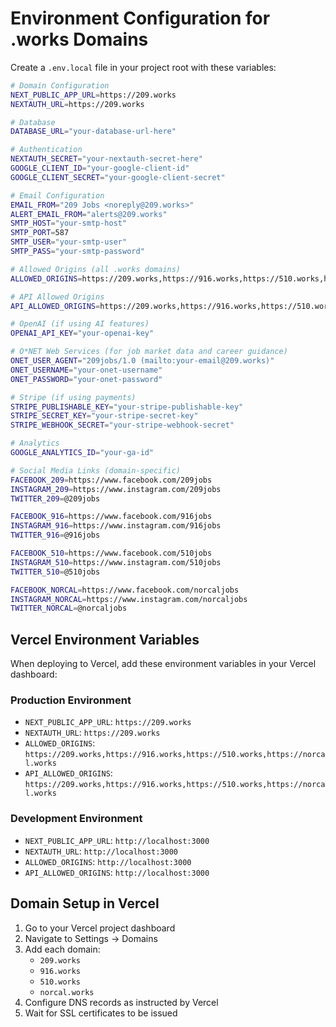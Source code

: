 # Environment Configuration for .works Domains

Create a `.env.local` file in your project root with these variables:

```bash
# Domain Configuration
NEXT_PUBLIC_APP_URL=https://209.works
NEXTAUTH_URL=https://209.works

# Database
DATABASE_URL="your-database-url-here"

# Authentication
NEXTAUTH_SECRET="your-nextauth-secret-here"
GOOGLE_CLIENT_ID="your-google-client-id"
GOOGLE_CLIENT_SECRET="your-google-client-secret"

# Email Configuration
EMAIL_FROM="209 Jobs <noreply@209.works>"
ALERT_EMAIL_FROM="alerts@209.works"
SMTP_HOST="your-smtp-host"
SMTP_PORT=587
SMTP_USER="your-smtp-user"
SMTP_PASS="your-smtp-password"

# Allowed Origins (all .works domains)
ALLOWED_ORIGINS=https://209.works,https://916.works,https://510.works,https://norcal.works

# API Allowed Origins
API_ALLOWED_ORIGINS=https://209.works,https://916.works,https://510.works,https://norcal.works

# OpenAI (if using AI features)
OPENAI_API_KEY="your-openai-key"

# O*NET Web Services (for job market data and career guidance)
ONET_USER_AGENT="209jobs/1.0 (mailto:your-email@209.works)"
ONET_USERNAME="your-onet-username"
ONET_PASSWORD="your-onet-password"

# Stripe (if using payments)
STRIPE_PUBLISHABLE_KEY="your-stripe-publishable-key"
STRIPE_SECRET_KEY="your-stripe-secret-key"
STRIPE_WEBHOOK_SECRET="your-stripe-webhook-secret"

# Analytics
GOOGLE_ANALYTICS_ID="your-ga-id"

# Social Media Links (domain-specific)
FACEBOOK_209=https://www.facebook.com/209jobs
INSTAGRAM_209=https://www.instagram.com/209jobs
TWITTER_209=@209jobs

FACEBOOK_916=https://www.facebook.com/916jobs
INSTAGRAM_916=https://www.instagram.com/916jobs
TWITTER_916=@916jobs

FACEBOOK_510=https://www.facebook.com/510jobs
INSTAGRAM_510=https://www.instagram.com/510jobs
TWITTER_510=@510jobs

FACEBOOK_NORCAL=https://www.facebook.com/norcaljobs
INSTAGRAM_NORCAL=https://www.instagram.com/norcaljobs
TWITTER_NORCAL=@norcaljobs
```

## Vercel Environment Variables

When deploying to Vercel, add these environment variables in your Vercel dashboard:

### Production Environment

- `NEXT_PUBLIC_APP_URL`: `https://209.works`
- `NEXTAUTH_URL`: `https://209.works`
- `ALLOWED_ORIGINS`: `https://209.works,https://916.works,https://510.works,https://norcal.works`
- `API_ALLOWED_ORIGINS`: `https://209.works,https://916.works,https://510.works,https://norcal.works`

### Development Environment

- `NEXT_PUBLIC_APP_URL`: `http://localhost:3000`
- `NEXTAUTH_URL`: `http://localhost:3000`
- `ALLOWED_ORIGINS`: `http://localhost:3000`
- `API_ALLOWED_ORIGINS`: `http://localhost:3000`

## Domain Setup in Vercel

1. Go to your Vercel project dashboard
2. Navigate to Settings → Domains
3. Add each domain:
   - `209.works`
   - `916.works`
   - `510.works`
   - `norcal.works`
4. Configure DNS records as instructed by Vercel
5. Wait for SSL certificates to be issued
